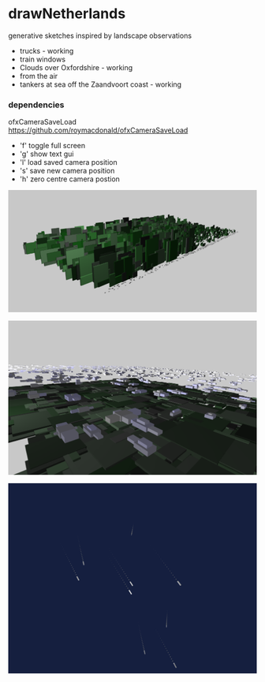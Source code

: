 # drawNetherlands

generative sketches inspired by landscape observations

* trucks - working
* train windows
* Clouds over Oxfordshire - working
* from the air
* tankers at sea off the Zaandvoort coast - working

### dependencies

ofxCameraSaveLoad https://github.com/roymacdonald/ofxCameraSaveLoad

* 'f' toggle full screen
* 'g' show text gui
* 'l' load saved camera position
* 's' save new camera position
* 'h' zero centre camera postion

![screenshot](trucks.png)

![screenshot](clouds/clouds-screenshot.png)

![screenshot](tankersAtSea/tankers-screenshot.png)